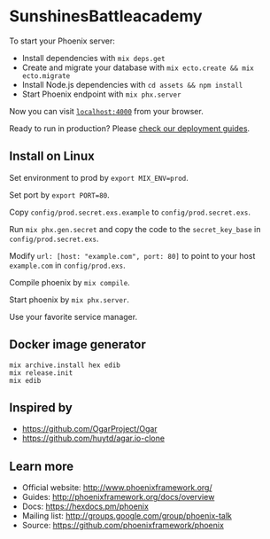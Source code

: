 # SunshinesBattleacademy

To start your Phoenix server:

  * Install dependencies with `mix deps.get`
  * Create and migrate your database with `mix ecto.create && mix ecto.migrate`
  * Install Node.js dependencies with `cd assets && npm install`
  * Start Phoenix endpoint with `mix phx.server`

Now you can visit [`localhost:4000`](http://localhost:4000) from your browser.

Ready to run in production? Please [check our deployment guides](http://www.phoenixframework.org/docs/deployment).

## Install on Linux

Set environment to prod by `export MIX_ENV=prod`.

Set port by `export PORT=80`.

Copy `config/prod.secret.exs.example` to `config/prod.secret.exs`.

Run `mix phx.gen.secret` and copy the code to the `secret_key_base` in `config/prod.secret.exs`.

Modify `url: [host: "example.com", port: 80]` to point to your host `example.com` in `config/prod.exs`.

Compile phoenix by `mix compile`.

Start phoenix by `mix phx.server`.

Use your favorite service manager.

## Docker image generator

```
mix archive.install hex edib
mix release.init
mix edib
```

## Inspired by

* https://github.com/OgarProject/Ogar
* https://github.com/huytd/agar.io-clone

## Learn more

  * Official website: http://www.phoenixframework.org/
  * Guides: http://phoenixframework.org/docs/overview
  * Docs: https://hexdocs.pm/phoenix
  * Mailing list: http://groups.google.com/group/phoenix-talk
  * Source: https://github.com/phoenixframework/phoenix
